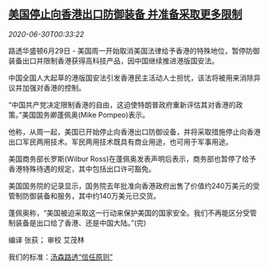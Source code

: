 <!--1593478581000-->
[美国停止向香港出口防御装备 并准备采取更多限制](https://cn.reuters.com/article/usa-hongkong-china-exports-0629-mon-idCNKBS241024)
------

<div><i>2020-06-30T00:33:22</i></div><div class="StandardArticleBody_body"><p>路透华盛顿6月29日 - 美国周一开始取消美国法律给予香港的特殊地位，暂停防御装备出口并限制香港获得高科技产品，因中国继续推进港版国安法。 </p><p>中国全国人大起草的港版国安法引发香港民主活动人士担忧，该法将被用来消除异议并加强对香港的控制。 </p><p>“中国共产党决定限制香港的自由，这迫使特朗普政府重新评估其对香港的政策。”美国国务卿蓬佩奥(Mike Pompeo)表示。 </p><p>他称，从周一起，美国已开始停止向香港出口防御设备，并将采取措施停止向香港出口军民两用技术。军民两用技术既具有商业用途，也可用于军事用途。 </p><p>美国商务部长罗斯(Wilbur Ross)在蓬佩奥发表声明后表示，商务部也暂停了给予香港特殊待遇的规定，其中包括出口许可豁免。 </p><p>美国国务院的记录显示，国务院去年批准向香港政府出售了价值约240万美元的受管制防御装备和服务，其中约140万美元已交货。 </p><p>蓬佩奥称，“美国被迫采取这一行动来保护美国的国家安全。我们不再能区分受管制装备是出口给了香港、还是中国大陆。”(完) </p><div class="Attribution_container"><div class="Attribution_attribution"><p class="Attribution_content">编译 张荻； 审校 艾茂林 </p></div></div><div class="StandardArticleBody_trustBadgeContainer"><span class="StandardArticleBody_trustBadgeTitle">我们的标准：</span><span class="trustBadgeUrl"><a href="https://www.thomsonreuters.cn/content/dam/openweb/documents/pdf/china/brochures/about-us-1.pdf">汤森路透“信任原则”</a></span></div></div>
